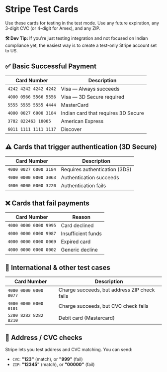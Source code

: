 # Stripe Test Cards 

Use these cards for testing in the test mode. Use any future expiration, any 3-digit CVC (or 4-digit for Amex), and any ZIP.

**🛠 Dev Tip:**
If you're just testing integration and not focused on Indian compliance yet, the easiest way is to create a test-only Stripe account set to US. 

## ✅ Basic Successful Payment

| Card Number |	Description |
|-|-|
| `4242 4242 4242 4242` | Visa — Always succeeds |
| `4000 0566 5566 5556` | Visa — 3D Secure required |
| `5555 5555 5555 4444` | MasterCard |
| `4000 0027 6000 3184` | Indian card that requires 3D Secure |
| `3782 822463 10005` | American Express |
| `6011 1111 1111 1117` | Discover |

## ⚠️ Cards that trigger authentication (3D Secure)

| Card Number |	Description |
|-|-|
| `4000 0027 6000 3184` |	Requires authentication (3DS) |
| `4000 0000 0000 3063` |	Authentication succeeds |
| `4000 0000 0000 3220` |	Authentication fails |

## ❌ Cards that fail payments
| Card Number |	Reason |
|-|-|
| `4000 0000 0000 9995` |	Card declined |
| `4000 0000 0000 9987` |	Insufficient funds |
| `4000 0000 0000 0069` |	Expired card |
| `4000 0000 0000 0002` |	Generic decline |

## 🧪 International & other test cases 

| Card Number |	Description |
|-|-|
| `4000 0000 0000 0077` |	Charge succeeds, but address ZIP check fails |
| `4000 0000 0000 0101` |	Charge succeeds, but CVC check fails |
| `5200 8282 8282 8210` |	Debit card (Mastercard) |


## 🛂 Address / CVC checks

Stripe lets you test address and CVC matching. You can send:

- `CVC`: **"123"** (match), or **"999"** (fail)
- `ZIP`: **"12345"** (match), or **"00000"** (fail)
